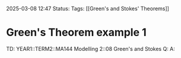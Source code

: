 2025-03-08 12:47
Status: 
Tags: [[Green's and Stokes' Theorems]]
# Green's Theorem example 1

TD: YEAR1::TERM2::MA144 Modelling 2::08 Green's and Stokes
Q: 
A: 